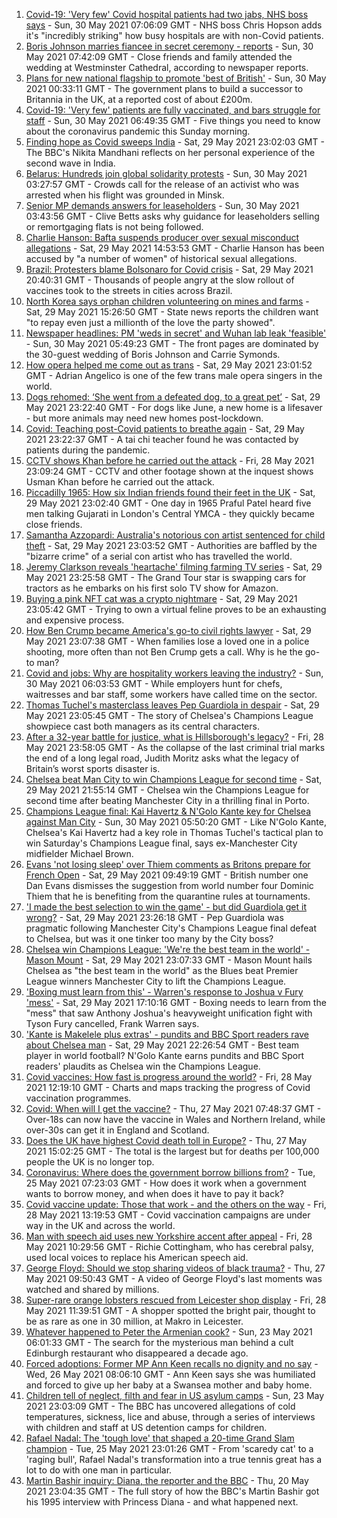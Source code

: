 1. [Covid-19: 'Very few' Covid hospital patients had two jabs, NHS boss says](https://www.bbc.co.uk/news/uk-57294438) - Sun, 30 May 2021 07:06:09 GMT - NHS boss Chris Hopson adds it's "incredibly striking" how busy hospitals are with non-Covid patients.
2. [Boris Johnson marries fiancee in secret ceremony - reports](https://www.bbc.co.uk/news/uk-57296472) - Sun, 30 May 2021 07:42:09 GMT - Close friends and family attended the wedding at Westminster Cathedral, according to newspaper reports.
3. [Plans for new national flagship to promote 'best of British'](https://www.bbc.co.uk/news/uk-57293882) - Sun, 30 May 2021 00:33:11 GMT - The government plans to build a successor to Britannia in the UK, at a reported cost of about £200m.
4. [Covid-19: 'Very few' patients are fully vaccinated, and bars struggle for staff](https://www.bbc.co.uk/news/uk-57297319) - Sun, 30 May 2021 06:49:35 GMT - Five things you need to know about the coronavirus pandemic this Sunday morning.
5. [Finding hope as Covid sweeps India](https://www.bbc.co.uk/news/world-asia-india-57286411) - Sat, 29 May 2021 23:02:03 GMT - The BBC's Nikita Mandhani reflects on her personal experience of the second wave in India.
6. [Belarus: Hundreds join global solidarity protests](https://www.bbc.co.uk/news/world-europe-57294442) - Sun, 30 May 2021 03:27:57 GMT - Crowds call for the release of an activist who was arrested when his flight was grounded in Minsk.
7. [Senior MP demands answers for leaseholders](https://www.bbc.co.uk/news/business-57240060) - Sun, 30 May 2021 03:43:56 GMT - Clive Betts asks why guidance for leaseholders selling or remortgaging flats is not being followed.
8. [Charlie Hanson: Bafta suspends producer over sexual misconduct allegations](https://www.bbc.co.uk/news/uk-57291604) - Sat, 29 May 2021 14:53:53 GMT - Charlie Hanson has been accused by "a number of women" of historical sexual allegations.
9. [Brazil: Protesters blame Bolsonaro for Covid crisis](https://www.bbc.co.uk/news/world-latin-america-57294415) - Sat, 29 May 2021 20:40:31 GMT - Thousands of people angry at the slow rollout of vaccines took to the streets in cities across Brazil.
10. [North Korea says orphan children volunteering on mines and farms](https://www.bbc.co.uk/news/world-asia-57293167) - Sat, 29 May 2021 15:26:50 GMT - State news reports the children want "to repay even just a millionth of the love the party showed".
11. [Newspaper headlines: PM 'weds in secret' and Wuhan lab leak 'feasible'](https://www.bbc.co.uk/news/blogs-the-papers-57296743) - Sun, 30 May 2021 05:49:23 GMT - The front pages are dominated by the 30-guest wedding of Boris Johnson and Carrie Symonds.
12. [How opera helped me come out as trans](https://www.bbc.co.uk/news/uk-57275103) - Sat, 29 May 2021 23:01:52 GMT - Adrian Angelico is one of the few trans male opera singers in the world.
13. [Dogs rehomed: ‘She went from a defeated dog, to a great pet’](https://www.bbc.co.uk/news/uk-northern-ireland-57200393) - Sat, 29 May 2021 23:22:40 GMT - For dogs like June, a new home is a lifesaver - but more animals may need new homes post-lockdown.
14. [Covid: Teaching post-Covid patients to breathe again](https://www.bbc.co.uk/news/uk-england-derbyshire-57185704) - Sat, 29 May 2021 23:22:37 GMT - A tai chi teacher found he was contacted by patients during the pandemic.
15. [CCTV shows Khan before he carried out the attack](https://www.bbc.co.uk/news/uk-57283303) - Fri, 28 May 2021 23:09:24 GMT - CCTV and other footage shown at the inquest shows Usman Khan before he carried out the attack.
16. [Piccadilly 1965: How six Indian friends found their feet in the UK](https://www.bbc.co.uk/news/stories-57285369) - Sat, 29 May 2021 23:02:40 GMT - One day in 1965 Praful Patel heard five men talking Gujarati in London's Central YMCA - they quickly became close friends.
17. [Samantha Azzopardi: Australia's notorious con artist sentenced for child theft](https://www.bbc.co.uk/news/world-australia-57284621) - Sat, 29 May 2021 23:03:52 GMT - Authorities are baffled by the "bizarre crime" of a serial con artist who has travelled the world.
18. [Jeremy Clarkson reveals 'heartache' filming farming TV series](https://www.bbc.co.uk/news/entertainment-arts-57101577) - Sat, 29 May 2021 23:25:58 GMT - The Grand Tour star is swapping cars for tractors as he embarks on his first solo TV show for Amazon.
19. [Buying a pink NFT cat was a crypto nightmare](https://www.bbc.co.uk/news/technology-57273904) - Sat, 29 May 2021 23:05:42 GMT - Trying to own a virtual feline proves to be an exhausting and expensive process.
20. [How Ben Crump became America's go-to civil rights lawyer](https://www.bbc.co.uk/news/world-us-canada-57038162) - Sat, 29 May 2021 23:07:38 GMT - When families lose a loved one in a police shooting, more often than not Ben Crump gets a call. Why is he the go-to man?
21. [Covid and jobs: Why are hospitality workers leaving the industry?](https://www.bbc.co.uk/news/uk-wales-57241370) - Sun, 30 May 2021 06:03:53 GMT - While employers hunt for chefs, waitresses and bar staff, some workers have called time on the sector.
22. [Thomas Tuchel's masterclass leaves Pep Guardiola in despair](https://www.bbc.co.uk/sport/football/57296303) - Sat, 29 May 2021 23:05:45 GMT - The story of Chelsea's Champions League showpiece cast both managers as its central characters.
23. [After a 32-year battle for justice, what is Hillsborough's legacy?](https://www.bbc.co.uk/news/uk-57281398) - Fri, 28 May 2021 23:58:05 GMT - As the collapse of the last criminal trial marks the end of a long legal road, Judith Moritz asks what the legacy of Britain’s worst sports disaster is.
24. [Chelsea beat Man City to win Champions League for second time](https://www.bbc.co.uk/sport/football/57268064) - Sat, 29 May 2021 21:55:14 GMT - Chelsea win the Champions League for second time after beating Manchester City in a thrilling final in Porto.
25. [Champions League final: Kai Havertz & N'Golo Kante key for Chelsea against Man City](https://www.bbc.co.uk/sport/football/57295894) - Sun, 30 May 2021 05:50:20 GMT - Like N'Golo Kante, Chelsea's Kai Havertz had a key role in Thomas Tuchel's tactical plan to win Saturday's Champions League final, says ex-Manchester City midfielder Michael Brown.
26. [Evans 'not losing sleep' over Thiem comments as Britons prepare for French Open](https://www.bbc.co.uk/sport/tennis/57284034) - Sat, 29 May 2021 09:49:19 GMT - British number one Dan Evans dismisses the suggestion from world number four Dominic Thiem that he is benefiting from the quarantine rules at tournaments.
27. ['I made the best selection to win the game' - but did Guardiola get it wrong?](https://www.bbc.co.uk/sport/football/57296822) - Sat, 29 May 2021 23:26:18 GMT - Pep Guardiola was pragmatic following Manchester City's Champions League final defeat to Chelsea, but was it one tinker too many by the City boss?
28. [Chelsea win Champions League: 'We're the best team in the world' - Mason Mount](https://www.bbc.co.uk/sport/football/57296702) - Sat, 29 May 2021 23:07:33 GMT - Mason Mount hails Chelsea as "the best team in the world" as the Blues beat Premier League winners Manchester City to lift the Champions League.
29. ['Boxing must learn from this' - Warren's response to Joshua v Fury 'mess'](https://www.bbc.co.uk/sport/boxing/57294832) - Sat, 29 May 2021 17:10:16 GMT - Boxing needs to learn from the "mess" that saw Anthony Joshua's heavyweight unification fight with Tyson Fury cancelled, Frank Warren says.
30. ['Kante is Makelele plus extras' - pundits and BBC Sport readers rave about Chelsea man](https://www.bbc.co.uk/sport/football/57294923) - Sat, 29 May 2021 22:26:54 GMT - Best team player in world football? N'Golo Kante earns pundits and BBC Sport readers' plaudits as Chelsea win the Champions League.
31. [Covid vaccines: How fast is progress around the world?](https://www.bbc.co.uk/news/world-56237778) - Fri, 28 May 2021 12:19:10 GMT - Charts and maps tracking the progress of Covid vaccination programmes.
32. [Covid: When will I get the vaccine?](https://www.bbc.co.uk/news/health-55045639) - Thu, 27 May 2021 07:48:37 GMT - Over-18s can now have the vaccine in Wales and Northern Ireland, while over-30s can get it in England and Scotland.
33. [Does the UK have highest Covid death toll in Europe?](https://www.bbc.co.uk/news/57268471) - Thu, 27 May 2021 15:02:25 GMT - The total is the largest but for deaths per 100,000 people the UK is no longer top.
34. [Coronavirus: Where does the government borrow billions from?](https://www.bbc.co.uk/news/business-50504151) - Tue, 25 May 2021 07:23:03 GMT - How does it work when a government wants to borrow money, and when does it have to pay it back?
35. [Covid vaccine update: Those that work - and the others on the way](https://www.bbc.co.uk/news/health-51665497) - Fri, 28 May 2021 13:19:53 GMT - Covid vaccination campaigns are under way in the UK and across the world.
36. [Man with speech aid uses new Yorkshire accent after appeal](https://www.bbc.co.uk/news/uk-england-humber-57274521) - Fri, 28 May 2021 10:29:56 GMT - Richie Cottingham, who has cerebral palsy, used local voices to replace his American speech aid.
37. [George Floyd: Should we stop sharing videos of black trauma?](https://www.bbc.co.uk/news/newsbeat-57229705) - Thu, 27 May 2021 09:50:43 GMT - A video of George Floyd's last moments was watched and shared by millions.
38. [Super-rare orange lobsters rescued from Leicester shop display](https://www.bbc.co.uk/news/uk-england-leicestershire-57283428) - Fri, 28 May 2021 11:39:51 GMT - A shopper spotted the bright pair, thought to be as rare as one in 30 million, at Makro in Leicester.
39. [Whatever happened to Peter the Armenian cook?](https://www.bbc.co.uk/news/uk-scotland-57200613) - Sun, 23 May 2021 06:01:33 GMT - The search for the mysterious man behind a cult Edinburgh restaurant who disappeared a decade ago.
40. [Forced adoptions: Former MP Ann Keen recalls no dignity and no say](https://www.bbc.co.uk/news/uk-wales-57251782) - Wed, 26 May 2021 08:06:10 GMT - Ann Keen says she was humiliated and forced to give up her baby at a Swansea mother and baby home.
41. [Children tell of neglect, filth and fear in US asylum camps](https://www.bbc.co.uk/news/world-us-canada-57149721) - Sun, 23 May 2021 23:03:09 GMT - The BBC has uncovered allegations of cold temperatures, sickness, lice and abuse, through a series of interviews with children and staff at US detention camps for children.
42. [Rafael Nadal: The 'tough love' that shaped a 20-time Grand Slam champion](https://www.bbc.co.uk/sport/tennis/56090941) - Tue, 25 May 2021 23:01:26 GMT - From 'scaredy cat' to a 'raging bull', Rafael Nadal's transformation into a true tennis great has a lot to do with one man in particular.
43. [Martin Bashir inquiry: Diana, the reporter and the BBC](https://www.bbc.co.uk/news/uk-56680229) - Thu, 20 May 2021 23:04:35 GMT - The full story of how the BBC's Martin Bashir got his 1995 interview with Princess Diana - and what happened next.
